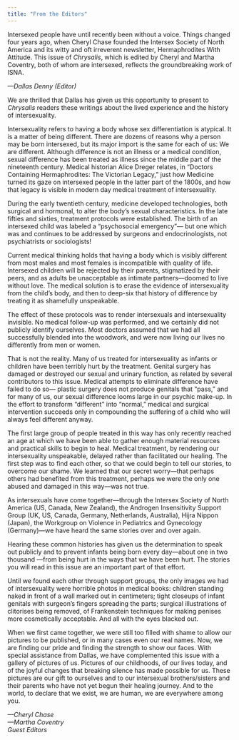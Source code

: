 ```yaml
---
title: "From the Editors"
---
```


Intersexed people have until recently been without a voice. Things changed four years ago, when Cheryl Chase founded the Intersex Society of North America and its witty and oft irreverent newsletter, Hermaphrodites With Attitude. This issue of _Chrysalis_, which is edited by Cheryl and Martha Coventry, both of whom are intersexed, reflects the groundbreaking work of ISNA.

_—Dallas Denny (Editor)_

We are thrilled that Dallas has given us this opportunity to present to _Chrysalis_ readers these writings about the lived experience and the history of intersexuality.

Intersexuality refers to having a body whose sex differentiation is atypical. It is a matter of being different. There are dozens of reasons why a person may be born intersexed, but its major import is the same for each of us: We are different. Although difference is not an illness or a medical condition, sexual difference has been treated as illness since the middle part of the nineteenth century. Medical historian Alice Dreger relates, in “Doctors Containing Hermaphrodites: The Victorian Legacy,” just how Medicine turned its gaze on intersexed people in the latter part of the 1800s, and how that legacy is visible in modern day medical treatment of intersexuality.

During the early twentieth century, medicine developed technologies, both surgical and hormonal, to alter the body’s sexual characteristics. In the late fifties and sixties, treatment protocols were established. The birth of an intersexed child was labeled a “psychosocial emergency”— but one which was and continues to be addressed by surgeons and endocrinologists, not psychiatrists or sociologists!

Current medical thinking holds that having a body which is visibly different from most males and most females is incompatible with quality of life. Intersexed children will be rejected by their parents, stigmatized by their peers, and as adults be unacceptable as intimate partners—doomed to live without love. The medical solution is to erase the evidence of intersexuality from the child’s body, and then to deep-six that history of difference by treating it as shamefully unspeakable.

The effect of these protocols was to render intersexuals and intersexuality invisible. No medical follow-up was performed, and we certainly did not publicly identify ourselves. Most doctors assumed that we had all successfully blended into the woodwork, and were now living our lives no differently from men or women.

That is not the reality. Many of us treated for intersexuality as infants or children have been terribly hurt by the treatment. Genital surgery has damaged or destroyed our sexual and urinary function, as related by several contributors to this issue. Medical attempts to eliminate difference have failed to do so— plastic surgery does not produce genitals that “pass,” and for many of us, our sexual difference looms large in our psychic make-up. In the effort to transform “different” into “normal,” medical and surgical intervention succeeds only in compounding the suffering of a child who will always feel different anyway.

The first large group of people treated in this way has only recently reached an age at which we have been able to gather enough material resources and practical skills to begin to heal. Medical treatment, by rendering our intersexuality unspeakable, delayed rather than facilitated our healing. The first step was to find each other, so that we could begin to tell our stories, to overcome our shame. We learned that our secret worry—that perhaps others had benefited from this treatment, perhaps we were the only one abused and damaged in this way—was not true.

As intersexuals have come together—through the Intersex Society of North America (US, Canada, New Zealand), the Androgen Insensitivity Support Group (UK, US, Canada, Germany, Netherlands, Australia), Hijra Nippon (Japan), the Workgroup on Violence in Pediatrics and Gynecology (Germany)—we have heard the same stories over and over again.

Hearing these common histories has given us the determination to speak out publicly and to prevent infants being born every day—about one in two thousand —from being hurt in the ways that we have been hurt. The stories you will read in this issue are an important part of that effort.

Until we found each other through support groups, the only images we had of intersexuality were horrible photos in medical books: children standing naked in front of a wall marked out in centimeters; tight closeups of infant genitals with surgeon’s fingers spreading the parts; surgical illustrations of clitorises being removed, of Frankenstein techniques for making penises more cosmetically acceptable. And all with the eyes blacked out.

When we first came together, we were still too filled with shame to allow our pictures to be published, or in many cases even our real names. Now, we are finding our pride and finding the strength to show our faces. With special assistance from Dallas, we have complemented this issue with a gallery of pictures of us. Pictures of our childhoods, of our lives today, and of the joyful changes that breaking silence has made possible for us. These pictures are our gift to ourselves and to our intersexual brothers/sisters and their parents who have not yet begun their healing journey. And to the world, to declare that we exist, we are human, we are everywhere among you.

_—Cheryl Chase_  
_—Martha Coventry_  
_Guest Editors_
